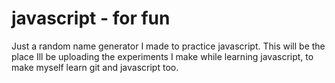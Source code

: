 javascript - for fun
===================

Just a random name generator I made to practice javascript. 
This will be the place Ill be uploading the experiments I make while learning javascript, to make myself learn git and javascript too. 

